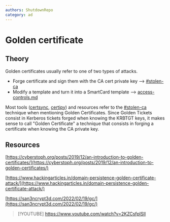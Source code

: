 ```yaml
---
authors: ShutdownRepo
category: ad
---
```


# Golden certificate

## Theory

Golden certificates usually refer to one of two types of attacks.

* Forge certificate and sign them with the CA cert private key --> [#stolen-ca](certificate-authority.md#stolen-ca)
* Modify a template and turn it into a SmartCard template --> [access-controls.md](access-controls.md)

Most tools ([certsync](https://github.com/zblurx/certsync), [certipy](https://github.com/ly4k/Certipy#golden-certificates)) and resources refer to the [#stolen-ca](certificate-authority.md#stolen-ca) technique when mentioning Golden Certificates. Since Golden Tickets consist in Kerberos tickets forged when knowing the KRBTGT keys, it makes sense to call "Golden Certificate" a technique that consists in forging a certificate when knowing the CA private key.

## Resources

[https://cyberstoph.org/posts/2019/12/an-introduction-to-golden-certificates/](https://cyberstoph.org/posts/2019/12/an-introduction-to-golden-certificates/)

[https://www.hackingarticles.in/domain-persistence-golden-certificate-attack/](https://www.hackingarticles.in/domain-persistence-golden-certificate-attack/)

[https://san3ncrypt3d.com/2022/02/19/gc/](https://san3ncrypt3d.com/2022/02/19/gc/)

> [!YOUTUBE] https://www.youtube.com/watch?v=2KZCsfplSlI